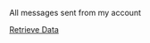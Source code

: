 All messages sent from my account

[Retrieve Data](https://api.twilio.com/2010-04-01/Accounts/AC0b57db73de30c7a002c67af0b8c9713e/Messages.json "Getting Data from api")

